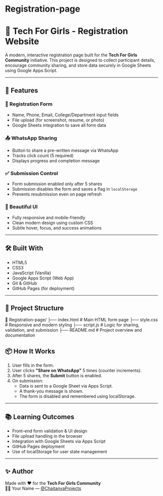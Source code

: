 # Registration-page

# 🌟 Tech For Girls - Registration Website

A modern, interactive registration page built for the **Tech For Girls Community** initiative. This project is designed to collect participant details, encourage community sharing, and store data securely in Google Sheets using Google Apps Script.

---

## 🚀 Features

### 📝 Registration Form
- Name, Phone, Email, College/Department input fields
- File upload (for screenshot, resume, or photo)
- Google Sheets integration to save all form data

### 📤 WhatsApp Sharing
- Button to share a pre-written message via WhatsApp
- Tracks click count (5 required)
- Displays progress and completion message

### ✅ Submission Control
- Form submission enabled only after 5 shares
- Submission disables the form and saves a flag in `localStorage`
- Prevents resubmission even on page refresh

### 🎨 Beautiful UI
- Fully responsive and mobile-friendly
- Clean modern design using custom CSS
- Subtle hover, focus, and success animations

---

## 🛠️ Built With

- HTML5
- CSS3
- JavaScript (Vanilla)
- Google Apps Script (Web App)
- Git & GitHub
- GitHub Pages (for deployment)

---

## 📁 Project Structure


📁 Registration-page/
├── index.html # Main HTML form page
├── style.css # Responsive and modern styling
├── script.js # Logic for sharing, validation, and submission
├── README.md # Project overview and documentation


## 📦 How It Works

1. User fills in the form.
2. User clicks **"Share on WhatsApp"** 5 times (counter increments).
3. After 5 shares, the **Submit** button is enabled.
4. On submission:
   - Data is sent to a Google Sheet via Apps Script.
   - A thank-you message is shown.
   - The form is disabled and remembered using localStorage.

---

## 📚 Learning Outcomes

- Front-end form validation & UI design
- File upload handling in the browser
- Integration with Google Sheets via Apps Script
- GitHub Pages deployment
- Use of localStorage for user state management

---

## ✨ Author

Made with ❤️ for the **Tech For Girls Community**  
👩‍💻 Your Name — [@ChaitanyaProjects](https://github.com/ChaitanyaProjects)

